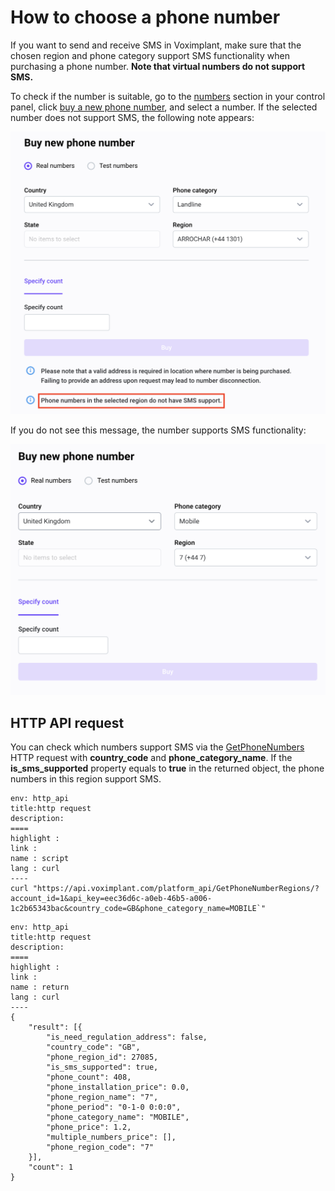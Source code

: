 <!-- vox.description: How to choose a number for SMS in Voximplant. -->
<!-- vox.rank: 1 -->
<!-- vox.filters: isMessaging -->
# How to choose a phone number
If you want to send and receive SMS in Voximplant, make sure that the chosen region and phone category support SMS functionality when purchasing a phone number. **Note that virtual numbers do not support SMS.**

To check if the number is suitable, go to the [numbers](https://manage.voximplant.com/numbers/my_numbers) section in your control panel, click [buy a new phone number](https://manage.voximplant.com/numbers/buy_number), and select a number. If the selected number does not support SMS, the following note appears:

![](/assets/images/guides-sms-phonenumber-nosmssupport.png)

If you do not see this message, the number supports SMS functionality:

![](/assets/images/guides-sms-phonenumber-buyanumber.png)

## HTTP API request
You can check which numbers support SMS via the [GetPhoneNumbers](https://voximplant.com/docs/references/httpapi/managing_phone_numbers#getphonenumbers) HTTP request with **country_code** and **phone_category_name**. If the **is_sms_supported** property equals to **true** in the returned object, the phone numbers in this region support SMS.

```vox.multicode
env: http_api
title:http request
description:
====
highlight : 
link : 
name : script
lang : curl
----
curl "https://api.voximplant.com/platform_api/GetPhoneNumberRegions/?account_id=1&api_key=eec36d6c-a0eb-46b5-a006-1c2b65343bac&country_code=GB&phone_category_name=MOBILE`"
```
```vox.multicode
env: http_api
title:http request
description:
====
highlight : 
link : 
name : return
lang : curl
----
{
    "result": [{
        "is_need_regulation_address": false,
        "country_code": "GB",
        "phone_region_id": 27085,
        "is_sms_supported": true,
        "phone_count": 408,
        "phone_installation_price": 0.0,
        "phone_region_name": "7",
        "phone_period": "0-1-0 0:0:0",
        "phone_category_name": "MOBILE",
        "phone_price": 1.2,
        "multiple_numbers_price": [],
        "phone_region_code": "7"
    }],
    "count": 1
}
```